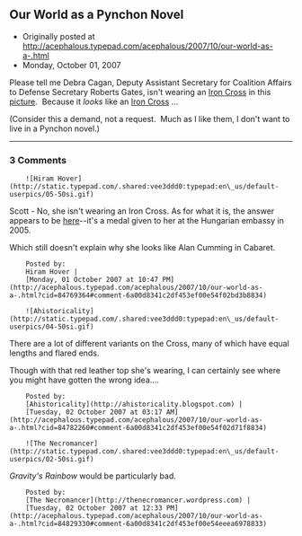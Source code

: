 ## Our World as a Pynchon Novel

 * Originally posted at http://acephalous.typepad.com/acephalous/2007/10/our-world-as-a-.html
 * Monday, October 01, 2007



Please tell me Debra Cagan, Deputy Assistant Secretary for Coalition Affairs to Defense Secretary Roberts Gates, isn't wearing an [Iron Cross](http://en.wikipedia.org/wiki/Iron\_Cross#Second\_World\_War) in this [picture](http://www.huembwas.org/Pictures3/56emb5.jpg).  Because it _looks_ like an [Iron Cross](http://www.hermes-one.com/NaziIronCross2nd.jpg) ... 

(Consider this a demand, not a request.  Much as I like them, I don't want to live in a Pynchon novel.)

		

* * *

### 3 Comments 

		

                
[]()

	

		![Hiram Hover](http://static.typepad.com/.shared:vee3ddd0:typepad:en\_us/default-userpics/05-50si.gif)
	

	

		

Scott - No, she isn't wearing an Iron Cross.  As for what it is, the answer appears to be [here](http://www.huembwas.org/News2/56Emb2005.htm)--it's a medal given to her at the Hungarian embassy in 2005.

Which still doesn't explain why she looks like Alan Cumming in Cabaret.

	

		Posted by:
		Hiram Hover |
		[Monday, 01 October 2007 at 10:47 PM](http://acephalous.typepad.com/acephalous/2007/10/our-world-as-a-.html?cid=84769364#comment-6a00d8341c2df453ef00e54f02bd3b8834)

[]()

	

		![Ahistoricality](http://static.typepad.com/.shared:vee3ddd0:typepad:en\_us/default-userpics/04-50si.gif)
	

	

		

There are a lot of different variants on the Cross, many of which have equal lengths and flared ends. 

Though with that red leather top she's wearing, I can certainly see where you might have gotten the wrong idea....

	

		Posted by:
		[Ahistoricality](http://ahistoricality.blogspot.com) |
		[Tuesday, 02 October 2007 at 03:17 AM](http://acephalous.typepad.com/acephalous/2007/10/our-world-as-a-.html?cid=84782260#comment-6a00d8341c2df453ef00e54f02d71f8834)

[]()

	

		![The Necromancer](http://static.typepad.com/.shared:vee3ddd0:typepad:en\_us/default-userpics/02-50si.gif)
	

	

		

_Gravity's Rainbow_ would be particularly bad.

	

		Posted by:
		[The Necromancer](http://thenecromancer.wordpress.com) |
		[Tuesday, 02 October 2007 at 12:33 PM](http://acephalous.typepad.com/acephalous/2007/10/our-world-as-a-.html?cid=84829330#comment-6a00d8341c2df453ef00e54eeea6978833)

		

        